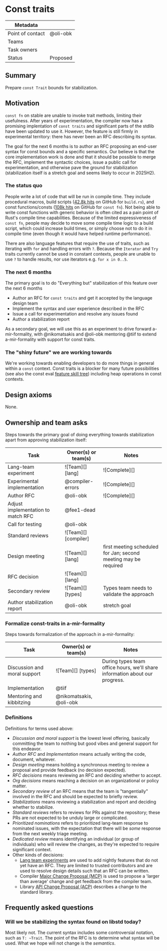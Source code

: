 # Const traits

| Metadata         |                          |
|------------------|--------------------------|
| Point of contact | @oli-obk                 |
| Teams            | <!-- TEAMS WITH ASKS --> |
| Task owners      | <!-- TASK OWNERS -->     |
| Status           | Proposed                 |

## Summary

Prepare `const Trait` bounds for stabilization.

## Motivation

`const fn` on stable are unable to invoke trait methods, limiting their usefulness. After years of experimentation, the compiler now has a promising implentation of `const traits` and significant parts of the stdlib have been updated to use it. However, the feature is still firmly in experimental territory: there has never been an RFC describing its syntax.

The goal for the next 6 months is to author an RFC proposing an end-user syntax for const bounds and a specific semantics. Our believe is that the core implementation work is done and that it should be possible to merge the RFC, implement the syntactic choices, issue a public call for experimentation, and otherwise pave the ground for stabilization (stabilization itself is a stretch goal and seems likely to occur in 2025H2).

### The status quo

People write a lot of code that will be run in compile time. They include procedural macros, build scripts ([42.8k hits][build scripts] on GitHub for `build.rs`), and const functions/consts ([108k hits][const fns] on GitHub for `const fn`). Not being able to write const functions with generic behavior is often cited as a pain point of Rust's compile time capabilities. Because of the limited expressiveness of `const fn`, people may decide to move some compile time logic to a build script, which could increase build times, or simply choose not to do it in compile time (even though it would have helped runtime performance).

There are also language features that require the use of traits, such as iterating with `for` and handling errors with `?`. Because the `Iterator` and `Try` traits currently cannot be used in constant contexts, people are unable to use `?` to handle results, nor use iterators e.g. `for x in 0..5`.

[build scripts]: https://github.com/search?q=path%3A**%2Fbuild.rs+NOT+is%3Afork&type=code
[const fns]: https://github.com/search?q=%22const+fn%22+language%3Arust+NOT+is%3Afork&type=code

### The next 6 months

The primary goal is to do "Everything but" stabilization of this feature over the next 6 months

* Author an RFC for `const traits` and get it accepted by the language design team
* Implement the syntax and user experience described in the RFC
* Issue a call for experimentation and resolve any issues found
* Author a stabilization report

As a secondary goal, we will use this as an experiment to drive forward a-mir-formality, with @nikomatsakis and @oli-obk mentoring @tiif to extend a-mir-formality with support for const traits. 

### The "shiny future" we are working towards

We're working towards enabling developers to do more things in general within a `const` context. Const traits is a blocker for many future possibilities (see also the const eval [feature skill tree]) including heap operations in const contexts. 

[feature skill tree]: https://rust-lang.github.io/const-eval/skill_tree.html

## Design axioms

None.

## Ownership and team asks

Steps towards the primary goal of doing everything towards stabilization apart from approving stabilization itself:

| Task                               | Owner(s) or team(s)  | Notes                                                           |
|------------------------------------|----------------------|-----------------------------------------------------------------|
| Lang-team experiment               | ![Team][] [lang]     | ![Complete][]                                                   |
| Experimental implementation        | @compiler-errors     | ![Complete][]                                                   |
| Author RFC                         | @oli-obk             | ![Complete][]                                                   |
| Adjust implementation to match RFC | @fee1-dead           |                                                                 |
| Call for testing                   | @oli-obk             |                                                                 |
| Standard reviews                   | ![Team][] [compiler] |                                                                 |
| Design meeting                     | ![Team][] [lang]     | first meeting scheduled for Jan; second meeting may be required |
| RFC decision                       | ![Team][] [lang]     |                                                                 |
| Secondary review                   | ![Team][] [types]    | Types team needs to validate the approach                       |
| Author stabilization report        | @oli-obk             | stretch goal                                                    |

### Formalize const-traits in a-mir-formality

Steps towards formalization of the approach in a-mir-formality:

| Task                         | Owner(s) or team(s)     | Notes                                                                       |
|------------------------------|-------------------------|-----------------------------------------------------------------------------|
| Discussion and moral support | ![Team][] [types]       | During types team office hours, we'll share information about our progress. |
| Implementation               | @tiif                   |                                                                             |
| Mentoring and kibbitzing     | @nikomatsakis, @oli-obk |                                                                             |

### Definitions

Definitions for terms used above:

* *Discussion and moral support* is the lowest level offering, basically committing the team to nothing but good vibes and general support for this endeavor.
* *Author RFC* and *Implementation* means actually writing the code, document, whatever.
* *Design meeting* means holding a synchronous meeting to review a proposal and provide feedback (no decision expected).
* *RFC decisions* means reviewing an RFC and deciding whether to accept.
* *Org decisions* means reaching a decision on an organizational or policy matter.
* *Secondary review* of an RFC means that the team is "tangentially" involved in the RFC and should be expected to briefly review.
* *Stabilizations* means reviewing a stabilization and report and deciding whether to stabilize.
* *Standard reviews* refers to reviews for PRs against the repository; these PRs are not expected to be unduly large or complicated.
* *Prioritized nominations* refers to prioritized lang-team response to nominated issues, with the expectation that there will be *some* response from the next weekly triage meeting.
* *Dedicated review* means identifying an individual (or group of individuals) who will review the changes, as they're expected to require significant context.
* Other kinds of decisions:
    * [Lang team experiments](https://lang-team.rust-lang.org/how_to/experiment.html) are used to add nightly features that do not yet have an RFC. They are limited to trusted contributors and are used to resolve design details such that an RFC can be written.
    * Compiler [Major Change Proposal (MCP)](https://forge.rust-lang.org/compiler/mcp.html) is used to propose a 'larger than average' change and get feedback from the compiler team.
    * Library [API Change Proposal (ACP)](https://std-dev-guide.rust-lang.org/development/feature-lifecycle.html) describes a change to the standard library.

## Frequently asked questions

### Will we be stabilizing the syntax found on libstd today?

Most likely not. The current syntax includes some controversial notation, such as `T: ~Trait`. The point of the RFC is to determine what syntax will be used. What we hope will not change is the *semantics*.

